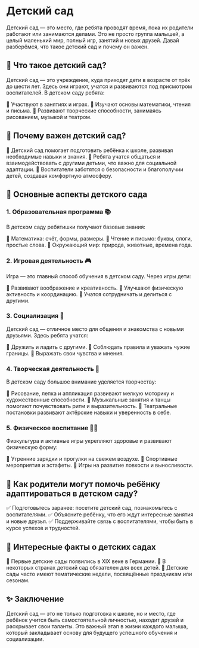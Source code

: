 # Детский сад

Детский сад — это место, где ребята проводят время, пока их родители работают или занимаются делами. Это не просто группа малышей, а целый маленький мир, полный игр, занятий и новых друзей. Давай разберёмся, что такое детский сад и почему он важен.

## 🌈 Что такое детский сад?

Детский сад — это учреждение, куда приходят дети в возрасте от трёх до шести лет. Здесь они играют, учатся и развиваются под присмотром воспитателей. В детском саду ребята:

🔹 Участвуют в занятиях и играх.
🔹 Изучают основы математики, чтения и письма.
🔹 Развивают творческие способности, занимаясь рисованием, музыкой и театром.

## 🎨 Почему важен детский сад?

🔸 Детский сад помогает подготовить ребёнка к школе, развивая необходимые навыки и знания.
🔸 Ребята учатся общаться и взаимодействовать с другими детьми, что важно для социальной адаптации.
🔸 Воспитатели заботятся о безопасности и благополучии детей, создавая комфортную атмосферу.

## 📜 Основные аспекты детского сада

### **1. Образовательная программа** 📚

В детском саду ребятишки получают базовые знания:

🔹 Математика: счёт, формы, размеры.
🔹 Чтение и письмо: буквы, слоги, простые слова.
🔹 Окружающий мир: природа, животные, времена года.

### **2. Игровая деятельность** 🎮

Игра — это главный способ обучения в детском саду. Через игры дети:

🔹 Развивают воображение и креативность.
🔹 Улучшают физическую активность и координацию.
🔹 Учатся сотрудничать и делиться с другими.

### **3. Социализация** 🤝

Детский сад — отличное место для общения и знакомства с новыми друзьями. Здесь ребята учатся:

🔹 Дружить и ладить с другими.
🔹 Соблюдать правила и уважать чужие границы.
🔹 Выражать свои чувства и мнения.

### **4. Творческая деятельность** 🎨

В детском саду большое внимание уделяется творчеству:

🔹 Рисование, лепка и аппликация развивают мелкую моторику и художественные способности.
🔹 Музыкальные занятия и танцы помогают почувствовать ритм и выразительность.
🔹 Театральные постановки развивают актёрские навыки и уверенность в себе.

### **5. Физическое воспитание** 🏃‍♂️

Физкультура и активные игры укрепляют здоровье и развивают физическую форму:

🔹 Утренние зарядки и прогулки на свежем воздухе.
🔹 Спортивные мероприятия и эстафеты.
🔹 Игры на развитие ловкости и выносливости.

## 🌟 Как родители могут помочь ребёнку адаптироваться в детском саду?

✅ Подготовьтесь заранее: посетите детский сад, познакомьтесь с воспитателями.
✅ Объясните ребёнку, что его ждут интересные занятия и новые друзья.
✅ Поддерживайте связь с воспитателями, чтобы быть в курсе успехов и трудностей.

## 💫 Интересные факты о детских садах

🔸 Первые детские сады появились в XIX веке в Германии.
🔸 В некоторых странах детский сад обязателен для всех детей.
🔸 Детские сады часто имеют тематические недели, посвящённые праздникам или сезонам.

## ✨ Заключение

Детский сад — это не только подготовка к школе, но и место, где ребёнок учится быть самостоятельной личностью, находит друзей и раскрывает свои таланты. Это важный этап в жизни каждого малыша, который закладывает основу для будущего успешного обучения и социализации.